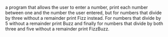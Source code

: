 a program that allows the user to enter a number, print each number between one and the number the user entered, but for numbers that divide by three without a remainder print Fizz instead. For numbers that divide by 5 without a remainder print Buzz and finally for numbers that divide by both three and five without a remainder print FizzBuzz.
